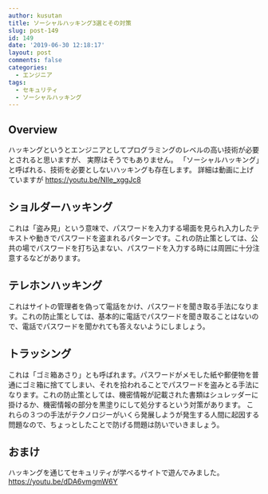 ```yaml
---
author: kusutan
title: ソーシャルハッキング3選とその対策
slug: post-149
id: 149
date: '2019-06-30 12:18:17'
layout: post
comments: false
categories:
  - エンジニア
tags:
  - セキュリティ
  - ソーシャルハッキング
---
```


## Overview

ハッキングというとエンジニアとしてプログラミングのレベルの高い技術が必要とされると思いますが、 実際はそうでもありません。 「ソーシャルハッキング」と呼ばれる、技術を必要としないハッキングも存在します。 詳細は動画に上げていますが https://youtu.be/NIle_xggJc8

## ショルダーハッキング

これは「盗み見」という意味で、パスワードを入力する場面を見られ入力したテキストや動きでパスワードを盗まれるパターンです。これの防止策としては、公共の場でパスワードを打ち込まない、パスワードを入力する時には周囲に十分注意するなどがあります。

## テレホンハッキング

これはサイトの管理者を偽って電話をかけ、パスワードを聞き取る手法になります。これの防止策としては、基本的に電話でパスワードを聞き取ることはないので、電話でパスワードを聞かれても答えないようにしましょう。

## トラッシング

これは「ゴミ箱あさり」とも呼ばれます。パスワードがメモした紙や郵便物を普通にゴミ箱に捨ててしまい、それを拾われることでパスワードを盗みとる手法になります。これの防止策としては、機密情報が記載された書類はシュレッダーに掛けるか、機密情報の部分を黒塗りにして処分するという対策があります。 これらの３つの手法がテクノロジーがいくら発展しようが発生する人間に起因する問題なので、ちょっとしたことで防げる問題は防いでいきましょう。

## おまけ

ハッキングを通じてセキュリティが学べるサイトで遊んでみました。 https://youtu.be/dDA6vmgmW6Y